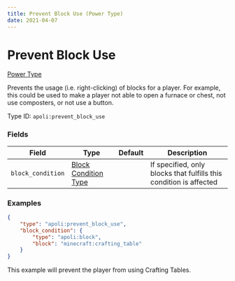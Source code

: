 ```yaml
---
title: Prevent Block Use (Power Type)
date: 2021-04-07
---
```


# Prevent Block Use

[Power Type](../power_types.md)

Prevents the usage (i.e. right-clicking) of blocks for a player. For example, this could be used to make a player not able to open a furnace or chest, not use composters, or not use a button.

Type ID: `apoli:prevent_block_use`

### Fields

Field             | Type                                                | Default | Description
------------------|-----------------------------------------------------|---------|------------
`block_condition` | [Block Condition Type](../block_condition_types.md) |         | If specified, only blocks that fulfills this condition is affected

### Examples

```json
{
	"type": "apoli:prevent_block_use",
	"block_condition": {
		"type": "apoli:block",
		"block": "minecraft:crafting_table"
	}
}
```

This example will prevent the player from using Crafting Tables.
